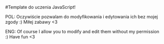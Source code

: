 #Template do uczenia JavaScript!


POL:
Oczywiście pozwalam do modyfikowania i edytowania ich bez mojej zgody :) Miłej zabawy <3

ENG:
Of course I allow you to modify and edit them without my permission :) Have fun <3

